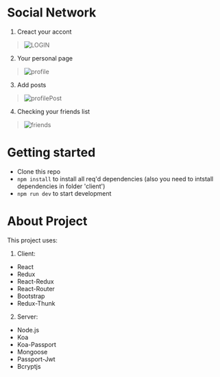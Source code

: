 Social Network
===============
1. Creact your accont

>![LOGIN](https://psv4.userapi.com/c856428/u164438461/docs/d18/692c4a7a86c0/Opera_Snimok_2020-02-19_183822_localhost.png?extra=cPB4Abfxg03BJBosl5cPLVL8leES0ifaFghBwo1JonIdlXTnPOszXYt3TdCC4Ok2W7N-YrkXhE29fX0GSu0lfZTqHuSgAz035thAnvR2V3c4Eh_x8rRNec969l1qmEldEbMelth0RdhoZOn8PajO8qCs)

2. Your personal page

>![profile](https://psv4.userapi.com/c856528/u164438461/docs/d4/bcd0c5f60332/Opera_Snimok_2020-02-19_175647_localhost.png?extra=ik-EwsLPmsDIbSick-GTFW6ff04aL9YEah5N-ukgzYn-TyWso0JRaLoxC_FNf8j6LwRrWWevPEi-r-t6k83-Tf8-oAUetiJeXTZK0-DScQyewYXApxKlXgDFOlcrQJULKeoK2fe2y26Ma2pCQgN65qXn)

3. Add posts

>![profilePost](https://psv4.userapi.com/c856428/u164438461/docs/d6/558808689e6b/Opera_Snimok_2020-02-19_183754_localhost.png?extra=7AFZso4w_phsPW6oEwCjZAV1SLjByIyFtbjMdMWwyO3EPz3KzsWvNAvzxPgDf6YD_zL5O74Qj_qVJurXpJvvrAMjPi1M_vjEzZY97Uvj9XGblxUJUdlZXZM4UEp3fu0GdqOpoN3hn9swDI80K9NT0fii)

4. Checking your friends list

>![friends](https://psv4.userapi.com/c856428/u164438461/docs/d16/7ec056bb3c68/Opera_Snimok_2020-02-19_183908_localhost.png?extra=ZAZ9PalWrAYCdoUcgjobxszUA2-IrKrmA8E5_5i5SZTtGfPZi4aCjc-yuzXpM6CoCitSu5ZSYmxtxmhVNewZSlq0xAfqqW0yGSS34UyHCX6VfI_Sva2vb1fvlqDXzzsYNNu1Dbj-YF9B3pGfkPlUwN-H)

Getting started
=================

* Clone this repo
* `npm install` to install all req'd dependencies (also you need to intstall dependencies in folder 'client')
* `npm run dev` to start development

About Project
================

This project uses:

1. Client:
  * React
  * Redux
  * React-Redux
  * React-Router
  * Bootstrap
  * Redux-Thunk
  
2. Server:
  * Node.js
  * Koa
  * Koa-Passport
  * Mongoose
  * Passport-Jwt
  * Bcryptjs
  
  
  



